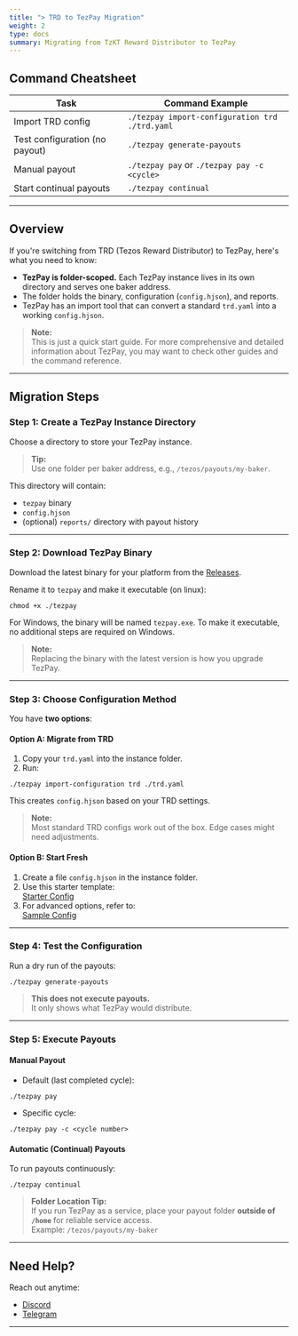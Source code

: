 ```yaml
---
title: "> TRD to TezPay Migration"
weight: 2
type: docs
summary: Migrating from TzKT Reward Distributor to TezPay
---
```


## Command Cheatsheet

| Task                               | Command Example                                      |
| ---------------------------------- | ---------------------------------------------------- |
| Import TRD config                  | `./tezpay import-configuration trd ./trd.yaml`       |
| Test configuration (no payout)     | `./tezpay generate-payouts`                          |
| Manual payout                      | `./tezpay pay` or `./tezpay pay -c <cycle>`          |
| Start continual payouts            | `./tezpay continual`                                 |

---

## Overview

If you're switching from TRD (Tezos Reward Distributor) to TezPay, here's what you need to know:

- **TezPay is folder-scoped.** Each TezPay instance lives in its own directory and serves one baker address.
- The folder holds the binary, configuration (`config.hjson`), and reports.
- TezPay has an import tool that can convert a standard `trd.yaml` into a working `config.hjson`.

> **Note:**  
> This is just a quick start guide. For more comprehensive and detailed information about TezPay, you may want to check other guides and the command reference.

---

## Migration Steps

### Step 1: Create a TezPay Instance Directory

Choose a directory to store your TezPay instance.

> **Tip:**  
> Use one folder per baker address, e.g., `/tezos/payouts/my-baker`.

This directory will contain:
- `tezpay` binary  
- `config.hjson`  
- (optional) `reports/` directory with payout history

---

### Step 2: Download TezPay Binary

Download the latest binary for your platform from the [Releases](https://github.com/tez-capital/tezpay/releases).

Rename it to `tezpay` and make it executable (on linux):

```
chmod +x ./tezpay
```
For Windows, the binary will be named `tezpay.exe`. To make it executable, no additional steps are required on Windows.

> **Note:**  
> Replacing the binary with the latest version is how you upgrade TezPay.

---

### Step 3: Choose Configuration Method

You have **two options**:

#### Option A: Migrate from TRD

1. Copy your `trd.yaml` into the instance folder.
2. Run:

```
./tezpay import-configuration trd ./trd.yaml
```

This creates `config.hjson` based on your TRD settings.

> **Note:**  
> Most standard TRD configs work out of the box. Edge cases might need adjustments.

#### Option B: Start Fresh

1. Create a file `config.hjson` in the instance folder.
2. Use this starter template:  
   [Starter Config](https://github.com/tez-capital/tezpay/blob/main/docs/configuration/config.starter.hjson)
3. For advanced options, refer to:  
   [Sample Config](https://github.com/tez-capital/tezpay/blob/main/docs/configuration/config.sample.hjson)

---

### Step 4: Test the Configuration

Run a dry run of the payouts:

```
./tezpay generate-payouts
```

> **This does not execute payouts.**  
> It only shows what TezPay would distribute.

---

### Step 5: Execute Payouts

#### Manual Payout

- Default (last completed cycle):

```
./tezpay pay
```

- Specific cycle:

```
./tezpay pay -c <cycle number>
```

#### Automatic (Continual) Payouts

To run payouts continuously:

```
./tezpay continual
```

> **Folder Location Tip:**  
> If you run TezPay as a service, place your payout folder **outside of `/home`** for reliable service access.  
> Example: `/tezos/payouts/my-baker`

---

## Need Help?

Reach out anytime:

- [Discord](https://discord.gg/cVGMA4MaNM)
- [Telegram](https://t.me/tezcapital)

---
